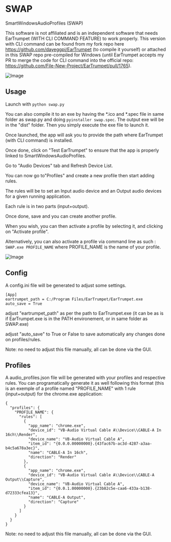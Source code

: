 # SWAP
SmartWindowsAudioProfiles (SWAP)

This software is not affiliated and is an independent software that needs EarTrumpet (WITH CLI COMMAND FEATURE) to work properly.
This version with CLI command can be found from my fork repo here https://github.com/dayeggpi/EarTrumpet (to compile it yourself) or attached in this SWAP repo pre-compiled for Windows (until EarTrumpet accepts my PR to merge the code for CLI command into the official repo: https://github.com/File-New-Project/EarTrumpet/pull/1765).


![Image](https://i.imgur.com/FdHoP3b.gif)

## Usage
Launch with `python swap.py`

You can also compile it to an exe by having the *.ico and *.spec file in same folder as swap.py and doing `pyinstaller swap.spec`. The output exe will be in the "dist" folder.
Then you simply execute the exe file to launch it.

Once launched, the app will ask you to provide the path where EarTrumpet (with CLI command) is installed.

Once done, click on "Test EarTrumpet" to ensure that the app is properly linked to SmartWindowsAudioProfiles.

Go to "Audio Devices" tab and Refresh Device List.

You can now go to"Profiles" and create a new profile then start adding rules.

The rules will be to set an Input audio device and an Output audio devices for a given running application.

Each rule is in two parts (input+output).

Once done, save and you can create another profile.

When you wish, you can then activate a profile by selecting it, and clicking on "Activate profile".

Alternatively, you can also activate a profile via command line as such : `SWAP.exe PROFILE_NAME` where PROFILE_NAME is the name of your profile.

![Image]()

## Config
A config.ini file will be generated to adjust some settings.

```
[App]
eartrumpet_path = C:/Program Files/EarTrumpet/EarTrumpet.exe
auto_save = True
```
adjust "eartrumpet_path" as per the path to EarTrumpet.exe (it can be as is if EarTrumpet.exe is in the PATH environement, or in same folder as SWAP.exe)

adjust "auto_save" to True or False to save automatically any changes done on profiles/rules.

Note: no need to adjust this file manually, all can be done via the GUI.

## Profiles
A audio_profiles.json file will be generated with your profiles and respective rules. 
You can programatically generate it as well following this format (this is an exemple of a profile named "PROFILE_NAME" with 1 rule (input+output) for the chrome.exe application:

```
{
  "profiles": {
    "PROFILE_NAME": {
      "rules": [
        {
          "app_name": "chrome.exe",
          "device_id": "VB-Audio Virtual Cable A\\Device\\CABLE-A In 16ch\\Render",
          "device_name": "VB-Audio Virtual Cable A",
          "item_id": "{0.0.0.00000000}.{43fac67b-ac3d-4287-a3aa-b4c5a678a3ec}",
          "name": "CABLE-A In 16ch",
          "direction": "Render"
        },
        {
          "app_name": "chrome.exe",
          "device_id": "VB-Audio Virtual Cable A\\Device\\CABLE-A Output\\Capture",
          "device_name": "VB-Audio Virtual Cable A",
          "item_id": "{0.0.1.00000000}.{23b82c5e-caa6-433a-b138-d72333cfea13}",
          "name": "CABLE-A Output",
          "direction": "Capture"
        }
      ]
    }
  }
}
```

Note: no need to adjust this file manually, all can be done via the GUI.
